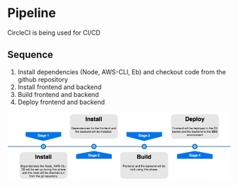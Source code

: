 # Pipeline

CircleCI is being used for CI/CD

## Sequence

1. Install dependencies (Node, AWS-CLI, Eb) and checkout code from the github repository
2. Install frontend and backend
3. Build frontend and backend
4. Deploy frontend and backend

![Pipeline](https://github.com/dattgoswami/udagram-hosting/blob/dfa11c6f35add0310b64fce8f06abb5a67fedc20/documentation/pipeline.png)
